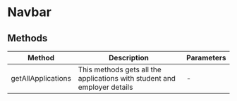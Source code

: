 # Navbar

## Methods

<!-- @vuese:Navbar:methods:start -->
|Method|Description|Parameters|
|---|---|---|
|getAllApplications|This methods gets all the applications with student and employer details|-|

<!-- @vuese:Navbar:methods:end -->


